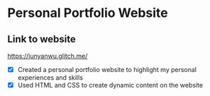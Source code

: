 # Personal Portfolio Website


## Link to website
https://junyanwu.glitch.me/


- [X] Created a personal portfolio website to highlight my personal experiences and skills
- [X] Used HTML and CSS to create dynamic content on the website
